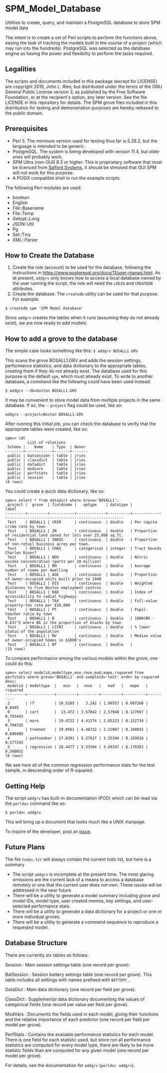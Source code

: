 # SPM_Model_Database
Utilities to create, query, and maintain a PostgreSQL database to store SPM model data

The intent is to create a set of Perl scripts to perform the functions above, easing the task of tracking the models built in the course of a project (which may run into the hundreds).  PostgreSQL was selected as the database engine as having the power and flexibility to perform the tasks required.

## Legalities
The scripts and documents included in this package (except for LICENSE) are copyright 2019, John L. Ries; but distributed under the terms of the GNU General Public License version 3, as published by the Free Software Foundation, or at the recipient's option, any later version.  See the file LICENSE in this repository for details.  The SPM grove files included in this distribution for testing and demonstration purposes are hereby released to the public domain.

## Prerequisites
* Perl 5.  The minimum version used for testing thus far is 5.28.2, but the language is intended to be generic.
* PostgreSQL.  The system is being developed with version 11.4, but older ones will probably work.
* SPM Ultra (non-GUI) 8.3 or higher.  This is proprietary software that must be licenced from [Salford Systems](https://www.salford-systems.com/products/spm).  It should be stressed that GUI SPM will not work for this purpose.
* A POSIX compatible shell to run the example scripts.

The following Perl modules are used:

* boolean
* English
* File::Basename
* File::Temp
* Getopt::Long
* JSON::Util
* Pg
* Set::Tiny
* XML::Parser

## How to Create the Database

1.  Create the role (account) to be used for the database, following the instructions in https://www.postgresql.org/docs/11/user-manag.html.  As at present, `addgrv` only knows how to access a local database owned by the user running the script, the role will need the `LOGIN` and `CREATEDB` attributes.
2.  Create the database.  The `createdb` utility can be used for that purpose.  For example:

`$ createdb spm 'SPM Model Database'`

Since `addgrv`  creates the tables when it runs (assuming they do not already exist), we are now ready to add models.

## How to add a grove to the database

The simple case looks something like this:
`$ addgrv BOSALL1.GRV`

This scans the grove BOSALL1.GRV and adds the session settings, performance statistics, and data dictionary to the appropriate
tables, creating them if they do not already exist.  The database used for this purpose is the default `spm`, which must already exist.  To write to another database, a command like the following could have been used instead:

`$ addgrv --db=boston BOSALL1.GRV`

It may be convenient to store model data from multiple projects in the same database.  If so, the `--project` flag could be used, like so:

`addgrv --project=Boston BOSALL1.GRV`

After running this initial job, you can check the database to verify that the appropriate tables were created, like so:

```
spm=> \dt
          List of relations
 Schema |    Name    | Type  | Owner
--------+------------+-------+-------
 public | batsession | table | jries
 public | classdict  | table | jries
 public | datadict   | table | jries
 public | modvars    | table | jries
 public | perfstats  | table | jries
 public | session    | table | jries
(6 rows)
```

You could create a quick data dictionary, like so:

```
spm=> select * from datadict where Grove='BOSALL1';
 project |  grove  | fieldname |   optype    | datatype |                              label                               
---------+---------+-----------+-------------+----------+------------------------------------------------------------------
 Test    | BOSALL1 | CRIM      | continuous  | double   | Per capita crime rate by town
 Test    | BOSALL1 | ZN        | continuous  | double   | Proportion of residential land zoned for lots over 25,000 sq.ft.
 Test    | BOSALL1 | INDUS     | continuous  | double   | Proportion of non-retail business acres per town.
 Test    | BOSALL1 | CHAS      | categorical | integer  | Tract bounds Charles River?
 Test    | BOSALL1 | NOX       | continuous  | double   | Nitric oxides concentration (parts per 10 million)
 Test    | BOSALL1 | RM        | continuous  | double   | Average number of rooms per dwelling
 Test    | BOSALL1 | AGE       | continuous  | double   | Proportion of owner-occupied units built prior to 1940
 Test    | BOSALL1 | DIS       | continuous  | double   | Weighted distances to five Boston employment centres
 Test    | BOSALL1 | RAD       | continuous  | double   | Index of accessibility to radial highways
 Test    | BOSALL1 | TAX       | continuous  | double   | Full-value property-tax rate per $10,000
 Test    | BOSALL1 | PT        | continuous  | double   | Pupil-teacher ratio by town
 Test    | BOSALL1 | B         | continuous  | double   | 1000(Bk - 0.63)^2 where Bk is the proportion of blacks by town
 Test    | BOSALL1 | LSTAT     | continuous  | double   | % lower status of the population
 Test    | BOSALL1 | MV        | continuous  | double   | Median value of owner-occupied homes in $1000's
 Test    | BOSALL1 | WT        | continuous  | double   | 
(15 rows)
```

To compare performance among the various models within the grove, one could do this:

```
spm=> select modelid,modeltype,mse,rmse,mad,mape,rsquared from perfstats where grove='BOSALL1' and sampleid='test' order by rsquared desc;
 modelid | modeltype  |   mse   |  rmse   |   mad   |   mape   | rsquared 
---------+------------+---------+---------+---------+----------+----------
 2       | rf         | 10.5105 |   3.242 | 1.98557 | 0.097268 |   0.8445
 0       | cart       |  13.472 | 3.67042 | 2.57948 | 0.127097 | 0.795443
 3       | mars       | 19.4722 | 4.41274 | 2.85223 | 0.152734 | 0.704335
 1       | treenet    | 19.9561 | 4.46722 | 2.22087 | 0.100015 | 0.696988
 4       | pathseeker | 27.8391 | 5.27627 | 3.35394 | 0.159816 | 0.577293
 5       | regression | 28.4477 | 5.33364 | 3.49347 | 0.170381 | 0.568051
(6 rows)
```

We see here all of the common regression performance stats for the test sample, in descending order of R-squared.

## Getting Help

The script `addgrv` has built-in documentation (POD) which can be read via the `perldoc` command like so:

```
$ perldoc addgrv
```
This will bring up a document that looks much like a UNIX manpage.

To inquire of the developer, post an [issue](https://github.com/jlries61/SPM_Model_Database/issues).

## Future Plans

The file `todos.txt`  will always contain the current todo list, but here is a summary

* The script `addgrv` is incomplete at the present time.  The most glaring omissions are the current lack of a means to access a database remotely or one that the current user does not own.  These issues will be addressed in the near future.
* There will be a utility to generate a model summary including grove and model IDs, model type, user created memos, key settings, and user-selected performance stats.
* There will be a utility to generate a data dictionary for a project or one or more individual groves.
* There will be a utility to generate a command sequence to reproduce a requested model.

## Database Structure

There are currently six tables as follows:

Session
: Main session settings table (one record per grove).

BatSession
: Session battery settings table (one record per grove).  This table includes all settings with names prefixed with `BATTERY_`.

DataDict
: Main data dictionary (one record per field per grove).

ClassDict
: Supplemental data dictionary documenting the values of categorical fields (one record per value per field per grove).

ModVars
: Documents the fields used in each model, giving their functions and the relative importance of each predictor
(one record per field per model per grove).

PerfStats
: Contains the available performance statistics for each model.  There is one field for each statistic used, but since
not all performance statistics are computed for every model type, there are likely to be more statistic fields than are computed for any given model (one record per model per grove).

For details, see the documentation for `addgrv` (`perldoc addgrv`).
